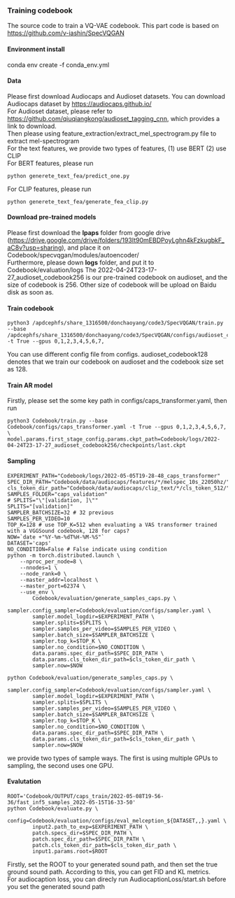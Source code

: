 ### Training codebook
The source code to train a VQ-VAE codebook. This part code is based on https://github.com/v-iashin/SpecVQGAN 
#### Environment install
conda env create -f conda_env.yml

#### Data
Please first download Audiocaps and Audioset datasets. You can download Audiocaps dataset by https://audiocaps.github.io/ <br/> For Audioset dataset, please refer to https://github.com/qiuqiangkong/audioset_tagging_cnn, which provides a link to download. <br/>
Then please using feature_extraction/extract_mel_spectrogram.py file to extract mel-spectrogram <br/>
For the text features, we provide two types of features, (1) use BERT (2) use CLIP <br/>
For BERT features, please run 
```
python generete_text_fea/predict_one.py
```
For CLIP features, please run 
```
python generete_text_fea/generate_fea_clip.py 
```

#### Download pre-trained models
Please first download the **lpaps** folder from google drive (https://drive.google.com/drive/folders/193It90mEBDPoyLghn4kFzkugbkF_aC8v?usp=sharing), and place it on Codebook/specvqgan/modules/autoencoder/ <br/> Furthermore, please down **logs** folder, and put it to Codebook/evaluation/logs
The 2022-04-24T23-17-27_audioset_codebook256 is our pre-trained codebook on audioset, and the size of codebook is 256. Other size of codebook will be upload on Baidu disk as soon as.
#### Train codebook
```
python3 /apdcephfs/share_1316500/donchaoyang/code3/SpecVQGAN/train.py --base /apdcephfs/share_1316500/donchaoyang/code3/SpecVQGAN/configs/audioset_codebook128.yaml -t True --gpus 0,1,2,3,4,5,6,7,
```
You can use different config file from configs. audioset_codebook128 denotes that we train our codebook on audioset and the codebook size set as 128. <br/>

#### Train AR model
Firstly, please set the some key path in configs/caps_transformer.yaml, then run
```
python3 Codebook/train.py --base Codebook/configs/caps_transformer.yaml -t True --gpus 0,1,2,3,4,5,6,7, \
model.params.first_stage_config.params.ckpt_path=Codebook/logs/2022-04-24T23-17-27_audioset_codebook256/checkpoints/last.ckpt
``` 
#### Sampling
```
EXPERIMENT_PATH="Codebook/logs/2022-05-05T19-28-48_caps_transformer"
SPEC_DIR_PATH="Codebook/data/audiocaps/features/*/melspec_10s_22050hz/"
cls_token_dir_path="Codebook/data/audiocaps/clip_text/*/cls_token_512/"
SAMPLES_FOLDER="caps_validation"
# SPLITS="\"[validation, ]\""
SPLITS="[validation]"
SAMPLER_BATCHSIZE=32 # 32 previous
SAMPLES_PER_VIDEO=10
TOP_K=128 # use TOP_K=512 when evaluating a VAS transformer trained with a VGGSound codebook, 128 for caps?
NOW=`date +"%Y-%m-%dT%H-%M-%S"`
DATASET='caps'
NO_CONDITION=False # False indicate using condition
python -m torch.distributed.launch \
    --nproc_per_node=8 \
    --nnodes=1 \
    --node_rank=0 \
    --master_addr=localhost \
    --master_port=62374 \
    --use_env \
        Codebook/evaluation/generate_samples_caps.py \
        sampler.config_sampler=Codebook/evaluation/configs/sampler.yaml \
        sampler.model_logdir=$EXPERIMENT_PATH \
        sampler.splits=$SPLITS \
        sampler.samples_per_video=$SAMPLES_PER_VIDEO \
        sampler.batch_size=$SAMPLER_BATCHSIZE \
        sampler.top_k=$TOP_K \
        sampler.no_condition=$NO_CONDITION \
        data.params.spec_dir_path=$SPEC_DIR_PATH \
        data.params.cls_token_dir_path=$cls_token_dir_path \
        sampler.now=$NOW

python Codebook/evaluation/generate_samples_caps.py \
        sampler.config_sampler=Codebook/evaluation/configs/sampler.yaml \
        sampler.model_logdir=$EXPERIMENT_PATH \
        sampler.splits=$SPLITS \
        sampler.samples_per_video=$SAMPLES_PER_VIDEO \
        sampler.batch_size=$SAMPLER_BATCHSIZE \
        sampler.top_k=$TOP_K \
        sampler.no_condition=$NO_CONDITION \
        data.params.spec_dir_path=$SPEC_DIR_PATH \
        data.params.cls_token_dir_path=$cls_token_dir_path \
        sampler.now=$NOW
```
we provide two types of sample ways. The first is using multiple GPUs to sampling, the second uses one GPU.

#### Evalutation
```
ROOT='Codebook/OUTPUT/caps_train/2022-05-08T19-56-36/fast_inf5_samples_2022-05-15T16-33-50'
python Codebook/evaluate.py \
        config=Codebook/evaluation/configs/eval_melception_${DATASET,,}.yaml \
        input2.path_to_exp=$EXPERIMENT_PATH \
        patch.specs_dir=$SPEC_DIR_PATH \
        patch.spec_dir_path=$SPEC_DIR_PATH \
        patch.cls_token_dir_path=$cls_token_dir_path \
        input1.params.root=$ROOT
```
Firstly, set the ROOT to your generated sound path, and then set the true ground sound path. According to this, you can get FID and KL metrics. <br/>
For audiocaption loss, you can direcly run  AudiocaptionLoss/start.sh before you set the generated sound path <br/>

